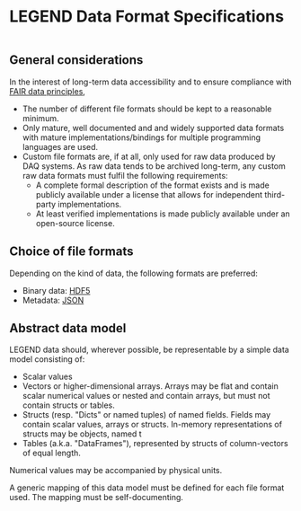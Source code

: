 # LEGEND Data Format Specifications

```@contents
```
## General considerations

In the interest of long-term data accessibility and to ensure compliance with [FAIR data principles](https://www.nature.com/articles/sdata201618),

* The number of different file formats should be kept to a reasonable minimum.
* Only mature, well documented and and widely supported data formats with mature implementations/bindings for multiple programming languages are used.
* Custom file formats are, if at all, only used for raw data produced by DAQ systems. As raw data tends to be archived long-term, any custom raw data formats must fulfil the following requirements:
    * A complete formal description of the format exists and is made publicly available under a license that allows for independent third-party implementations.
    * At least verified implementations is made publicly available under an open-source license.

## Choice of file formats

Depending on the kind of data, the following formats are preferred:

* Binary data: [HDF5](https://www.hdfgroup.org/solutions/hdf5)
* Metadata: [JSON](https://www.json.org)

## Abstract data model

LEGEND data should, wherever possible, be representable by a simple data model consisting of:

* Scalar values
* Vectors or higher-dimensional arrays. Arrays may be flat and contain scalar numerical values or nested and contain arrays, but must not contain structs or tables.
* Structs (resp. "Dicts" or named tuples) of named fields. Fields may contain scalar values, arrays or structs. In-memory representations of structs may be objects, named t
* Tables (a.k.a. "DataFrames"), represented by structs of column-vectors of equal length.

Numerical values may be accompanied by physical units.

A generic mapping of this data model must be defined for each file format used. The mapping must be self-documenting.
